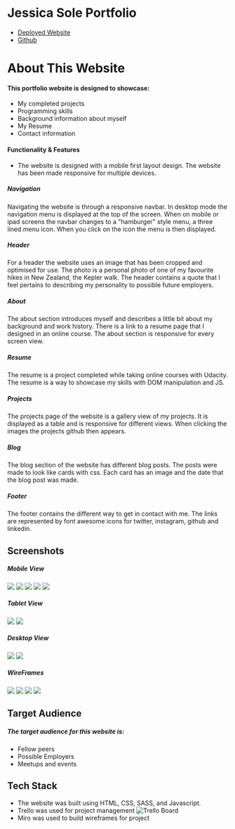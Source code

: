 # Jessica Sole Portfolio

-  [Deployed Website](https://jese310s.github.io/)
- [Github]([https://github.com/Jese310S/Jese310S.github.io](https://github.com/Jese310S/Jese310S.github.io))

# About This Website

#### This portfolio website is designed to showcase:
- My completed projects 
- Programming skills 
- Background information about myself
- My Resume
- Contact information

#### Functionality & Features

- The website is designed with a mobile first layout design.  The website has been made responsive for multiple devices.


##### Navigation

Navigating the website is through a responsive navbar.  In desktop mode the navigation menu is displayed at the top of the screen.  When on mobile or ipad screens the navbar changes to a "hamburger" style menu, a three lined menu icon.  When you click on the icon the menu is then displayed.

##### Header
For a header the website uses an image that has been cropped and optimised for use.  The photo is a personal photo of one of my favourite hikes in New Zealand, the Kepler walk.  The header contains a quote that I feel pertains to describing my personality to possible future employers.

##### About
The about section introduces myself and describes a little bit about my background and work history.  There is a link to a resume page that I designed in an online course.  The about section is responsive for every screen view.

##### Resume
The resume is a project completed while taking online courses with Udacity.  The resume is a way to showcase my skills with DOM manipulation and JS.

##### Projects
The projects page of the website is a gallery view of my projects.  It is displayed as a table and is responsive for different views.  When clicking the images the projects github then appears.

##### Blog
The blog section of the website has different blog posts.  The posts were made to look like cards with css.  Each card has an image and the date that the blog post was made.

##### Footer
The footer contains the different way to get in contact with me.  The links are represented by font awesome icons for twitter, instagram, github and linkedin.


## Screenshots

##### Mobile View
![](images/mobile_view1.png)
![](images/mobile_view2.png)
![](images/mobile_view3.png)
![](images/mobile_view4.png)
![](images/mobile_view5.png)

##### Tablet View
![](images/tablet_view1.png)
![](images/tablet_view2.png)

##### Desktop View
![](images/desktop1.png)
![](images/desktop2.png)

##### WireFrames
![](wireframe/About_me.jpg)
![](wireframe/blog_wireframe.jpg)
![](wireframe/home.jpg)
![](wireframe/project.jpg)








## Target Audience

##### The target audience for this website is:
- Fellow peers
- Possible Employers
- Meetups and events

## Tech Stack

- The website was built using HTML, CSS, SASS, and Javascript.
- Trello was used for project management ![Trello Board](https://trello.com/b/u8BghrQx/portfoliosite)
- Miro was used to build wireframes for project


